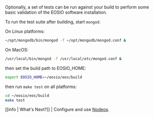 
Optionally, a set of tests can be run against your build to perform some basic validation of the EOSIO software installation.

To run the test suite after building, start `mongod`:

On Linux platforms:
```sh
~/opt/mongodb/bin/mongod -f ~/opt/mongodb/mongod.conf &
```

On MacOS:
```sh
/usr/local/bin/mongod -f /usr/local/etc/mongod.conf &
```

then set the build path to EOSIO_HOME:
```sh
export EOSIO_HOME=~/eosio/eos/build
```

then run `make test` on all platforms:

```sh
cd ~/eosio/eos/build
make test
```

[[info | What's Next?]]
| Configure and use [Nodeos](../../../01_nodeos/index.md).
